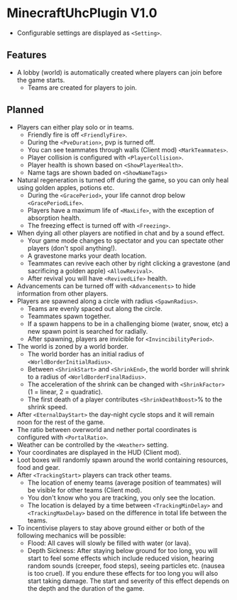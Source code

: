 # MinecraftUhcPlugin V1.0
- Configurable settings are displayed as `<Setting>`.

## Features
- A lobby (world) is automatically created where players can join before the game starts.
  - Teams are created for players to join.

## Planned
- Players can either play solo or in teams.
  - Friendly fire is off `<FriendlyFire>`.
  - During the `<PveDuration>`, pvp is turned off.
  - You can see teammates through walls (Client mod) `<MarkTeammates>`.
  - Player collision is configured with `<PlayerCollision>`.
  - Player health is shown based on `<ShowPlayerHealth>`.
  - Name tags are shown baded on `<ShowNameTags>`
- Natural regeneration is turned off during the game, so you can only heal using golden apples, potions etc.
  - During the `<GracePeriod>`, your life cannot drop below `<GracePeriodLife>`.
  - Players have a maximum life of `<MaxLife>`, with the exception of absorption health.
  - The freezing effect is turned off with `<Freezing>`.
- When dying all other players are notified in chat and by a sound effect.
  - Your game mode changes to spectator and you can spectate other players (don't spoil anything!).
  - A gravestone marks your death location.
  - Teammates can revive each other by right clicking a gravestone (and sacrificing a golden apple) `<AllowRevival>`.
  - After revival you will have `<RevivedLife>` health.
- Advancements can be turned off with `<Advancements>` to hide information from other players.
- Players are spawned along a circle with radius `<SpawnRadius>`.
  - Teams are evenly spaced out along the circle.
  - Teammates spawn together.
  - If a spawn happens to be in a challenging biome (water, snow, etc) a new spawn point is searched for radially.
  - After spawning, players are invicible for `<InvincibilityPeriod>`.
- The world is zoned by a world border.
  - The world border has an initial radius of `<WorldBorderInitialRadius>`.
  - Between `<ShrinkStart>` and `<ShrinkEnd>`, the world border will shrink to a radius of `<WorldBorderFinalRadius>`.
  - The acceleration of the shrink can be changed with `<ShrinkFactor>` (1 = linear, 2 = quadratic).
  - The first death of a player contributes `<ShrinkDeathBoost>`% to the shrink speed.
- After `<EternalDayStart>` the day-night cycle stops and it will remain noon for the rest of the game.
- The ratio between overworld and nether portal coordinates is configured with `<PortalRatio>`.
- Weather can be controlled by the `<Weather>` setting.
- Your coordinates are displayed in the HUD (Client mod).
- Loot boxes will randomly spawn around the world containing resources, food and gear.
- After `<TrackingStart>` players can track other teams.
  - The location of enemy teams (average position of teammates) will be visible for other teams (Client mod).
  - You don't know who you are tracking, you only see the location.
  - The location is delayed by a time between `<TrackingMinDelay>` and `<TrackingMaxDelay>` based on the difference in total life between the teams.
- To incentivise players to stay above ground either or both of the following mechanics will be possible:
  - Flood: All caves will slowly be filled with water (or lava).
  - Depth Sickness: After staying below ground for too long, you will start to feel some effects which include reduced vision, hearing random sounds (creeper, food steps), seeing particles etc. (nausea is too cruel). If you endure these effects for too long you will also start taking damage. The start and severity of this effect depends on the depth and the duration of the game.
